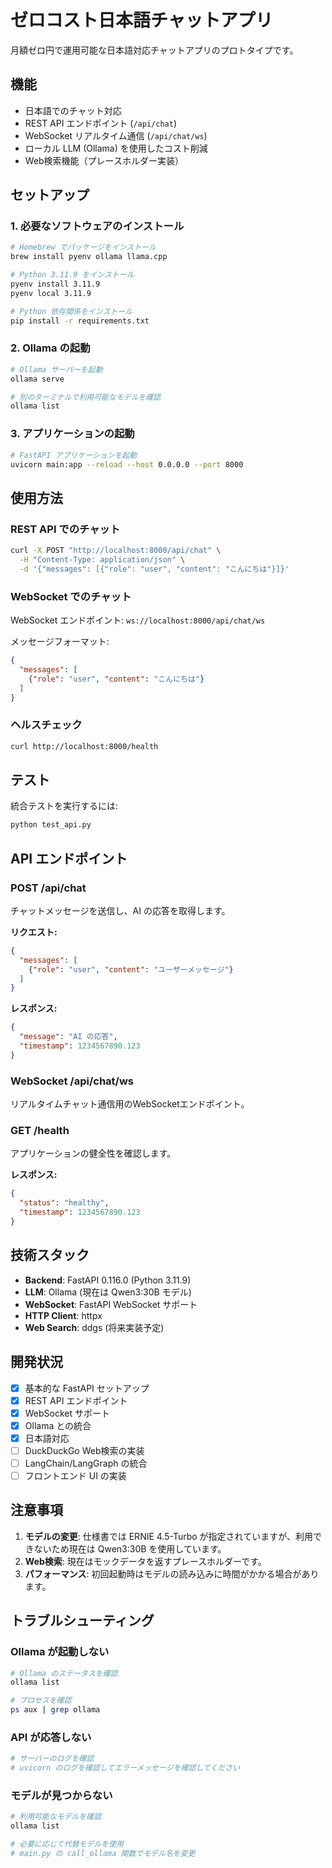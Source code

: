 # ゼロコスト日本語チャットアプリ

月額ゼロ円で運用可能な日本語対応チャットアプリのプロトタイプです。

## 機能

- 日本語でのチャット対応
- REST API エンドポイント (`/api/chat`)
- WebSocket リアルタイム通信 (`/api/chat/ws`)
- ローカル LLM (Ollama) を使用したコスト削減
- Web検索機能（プレースホルダー実装）

## セットアップ

### 1. 必要なソフトウェアのインストール

```bash
# Homebrew でパッケージをインストール
brew install pyenv ollama llama.cpp

# Python 3.11.9 をインストール
pyenv install 3.11.9
pyenv local 3.11.9

# Python 依存関係をインストール
pip install -r requirements.txt
```

### 2. Ollama の起動

```bash
# Ollama サーバーを起動
ollama serve

# 別のターミナルで利用可能なモデルを確認
ollama list
```

### 3. アプリケーションの起動

```bash
# FastAPI アプリケーションを起動
uvicorn main:app --reload --host 0.0.0.0 --port 8000
```

## 使用方法

### REST API でのチャット

```bash
curl -X POST "http://localhost:8000/api/chat" \
  -H "Content-Type: application/json" \
  -d '{"messages": [{"role": "user", "content": "こんにちは"}]}'
```

### WebSocket でのチャット

WebSocket エンドポイント: `ws://localhost:8000/api/chat/ws`

メッセージフォーマット:
```json
{
  "messages": [
    {"role": "user", "content": "こんにちは"}
  ]
}
```

### ヘルスチェック

```bash
curl http://localhost:8000/health
```

## テスト

統合テストを実行するには:

```bash
python test_api.py
```

## API エンドポイント

### POST /api/chat

チャットメッセージを送信し、AI の応答を取得します。

**リクエスト:**
```json
{
  "messages": [
    {"role": "user", "content": "ユーザーメッセージ"}
  ]
}
```

**レスポンス:**
```json
{
  "message": "AI の応答",
  "timestamp": 1234567890.123
}
```

### WebSocket /api/chat/ws

リアルタイムチャット通信用のWebSocketエンドポイント。

### GET /health

アプリケーションの健全性を確認します。

**レスポンス:**
```json
{
  "status": "healthy",
  "timestamp": 1234567890.123
}
```

## 技術スタック

- **Backend**: FastAPI 0.116.0 (Python 3.11.9)
- **LLM**: Ollama (現在は Qwen3:30B モデル)
- **WebSocket**: FastAPI WebSocket サポート
- **HTTP Client**: httpx
- **Web Search**: ddgs (将来実装予定)

## 開発状況

- [x] 基本的な FastAPI セットアップ
- [x] REST API エンドポイント
- [x] WebSocket サポート
- [x] Ollama との統合
- [x] 日本語対応
- [ ] DuckDuckGo Web検索の実装
- [ ] LangChain/LangGraph の統合
- [ ] フロントエンド UI の実装

## 注意事項

1. **モデルの変更**: 仕様書では ERNIE 4.5-Turbo が指定されていますが、利用できないため現在は Qwen3:30B を使用しています。
2. **Web検索**: 現在はモックデータを返すプレースホルダーです。
3. **パフォーマンス**: 初回起動時はモデルの読み込みに時間がかかる場合があります。

## トラブルシューティング

### Ollama が起動しない

```bash
# Ollama のステータスを確認
ollama list

# プロセスを確認
ps aux | grep ollama
```

### API が応答しない

```bash
# サーバーのログを確認
# uvicorn のログを確認してエラーメッセージを確認してください
```

### モデルが見つからない

```bash
# 利用可能なモデルを確認
ollama list

# 必要に応じて代替モデルを使用
# main.py の call_ollama 関数でモデル名を変更
``` 